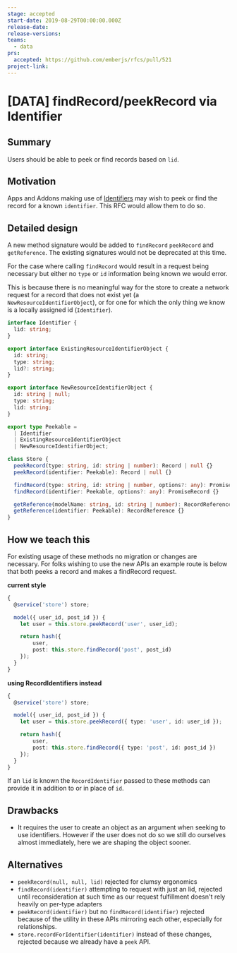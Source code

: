 ```yaml
---
stage: accepted
start-date: 2019-08-29T00:00:00.000Z
release-date:
release-versions:
teams:
  - data
prs:
  accepted: https://github.com/emberjs/rfcs/pull/521
project-link:
---
```


# [DATA] findRecord/peekRecord via Identifier

## Summary

Users should be able to peek or find records based on `lid`.

## Motivation

Apps and Addons making use of [Identifiers](https://github.com/emberjs/rfcs/pull/403)
may wish to peek or find the record for a known `identifier`. This
RFC would allow them to do so.

## Detailed design

A new method signature would be added to `findRecord`
`peekRecord` and `getReference`. The existing signatures would not be
deprecated at this time.

For the case where calling `findRecord` would result in a request
being necessary but either no `type` or `id` information being known
we would error.

This is because there is no meaningful way for the store to create a
network request for a record that does not exist yet (a
`NewResourceIdentifierObject`), or for one for which the only thing
we know is a locally assigned id (`Identifier`).

```ts
interface Identifier {
  lid: string;
}

export interface ExistingResourceIdentifierObject {
  id: string;
  type: string;
  lid?: string;
}

export interface NewResourceIdentifierObject {
  id: string | null;
  type: string;
  lid: string;
}

export type Peekable =
  | Identifier
  | ExistingResourceIdentifierObject
  | NewResourceIdentifierObject;

class Store {
  peekRecord(type: string, id: string | number): Record | null {}
  peekRecord(identifier: Peekable): Record | null {}

  findRecord(type: string, id: string | number, options?: any): PromiseRecord {}
  findRecord(identifier: Peekable, options?: any): PromiseRecord {}

  getReference(modelName: string, id: string | number): RecordReference {}
  getReference(identifier: Peekable): RecordReference {}
}
```

## How we teach this

For existing usage of these methods no migration or changes are necessary. For folks wishing to use the new
APIs an example route is below that both peeks a record and makes a findRecord request.

**current style**

```ts
{
  @service('store') store;

  model({ user_id, post_id }) {
    let user = this.store.peekRecord('user', user_id);

    return hash({
        user,
        post: this.store.findRecord('post', post_id)
    });
  }
}
```

**using RecordIdentifiers instead**

```ts
{
  @service('store') store;

  model({ user_id, post_id }) {
    let user = this.store.peekRecord({ type: 'user', id: user_id });

    return hash({
        user,
        post: this.store.findRecord({ type: 'post', id: post_id })
    });
  }
}
```

If an `lid` is known the `RecordIdentifier` passed to these methods can provide it
in addition to or in place of `id`.

## Drawbacks

- It requires the user to create an object as an argument when seeking to use identifiers.
  However if the user does not do so we still do ourselves almost immediately, here we are
  shaping the object sooner.

## Alternatives

- `peekRecord(null, null, lid)` rejected for clumsy ergonomics
- `findRecord(identifier)` attempting to request with just an lid,
  rejected until reconsideration at such time as our request fulfillment doesn't rely heavily on per-type adapters
- `peekRecord(identifier)` but no `findRecord(identifier)` rejected because of the utility in these APIs mirroring each other, especially for relationships.
- `store.recordForIdentifier(identifier)` instead of these changes, rejected because we already have a `peek` API.
